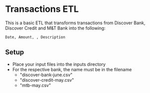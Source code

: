 # Transactions ETL

This is a basic ETL that transforms transactions from Discover Bank, Discover Credit and M&T Bank into the following:

`Date, Amount, , Description`

## Setup

- Place your input files into the inputs directory
- For the respective bank, the name must be in the filename
    - "discover-bank-june.csv"
    - "discover-credit-may.csv"
    - "mtb-may.csv"

